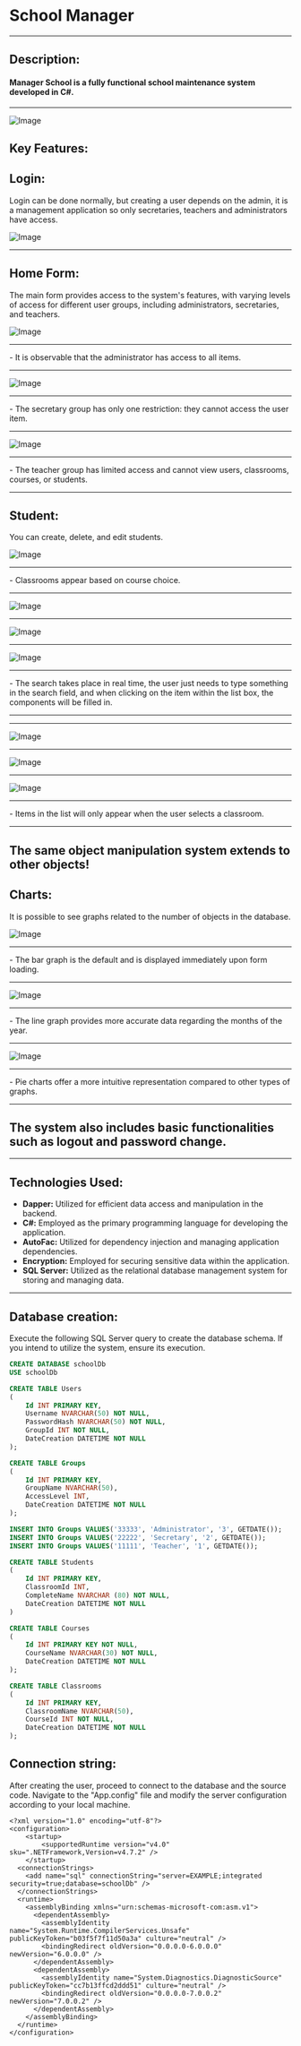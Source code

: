 # School Manager
<hr/>

## Description: 
#### Manager School is a fully functional school maintenance system developed in C#.
<hr/>

![Image](https://github.com/PedroHenriqDev/Images/blob/main/load.png)

## Key Features:

## Login:
Login can be done normally, but creating a user depends on the admin, it is a management application so only secretaries, teachers and administrators have access.


![Image](https://github.com/PedroHenriqDev/Images/blob/main/login.png)
    
<hr/>

## Home Form: 
The main form provides access to the system's features, with varying levels of access for different user groups, including administrators, secretaries, and teachers.

![Image](https://github.com/PedroHenriqDev/Images/blob/main/homeAdmin.png)

<hr/>
- It is observable that the administrator has access to all items.
<hr/>


![Image](https://github.com/PedroHenriqDev/Images/blob/main/homeSecretary.png)

<hr/>
- The secretary group has only one restriction: they cannot access the user item.
<hr/>

![Image](https://github.com/PedroHenriqDev/Images/blob/main/homeTeacher.png)

<hr/>
- The teacher group has limited access and cannot view users, classrooms, courses, or students.
<hr/>

## Student: 
You can create, delete, and edit students.

![Image](https://github.com/PedroHenriqDev/Images/blob/main/registerStudent1.png)

<hr/>
- Classrooms appear based on course choice.
<hr/>

![Image](https://github.com/PedroHenriqDev/Images/blob/main/registerStudent2.png)

<hr/>

![Image](https://github.com/PedroHenriqDev/Images/blob/main/registerStudent33.png)

<hr/>

![Image](https://github.com/PedroHenriqDev/Images/blob/main/editStudent1.png)
<hr/>
- The search takes place in real time, the user just needs to type something in the search field, and when clicking on the item within the list box, the components will be filled in.
<hr/>

<hr/>

![Image](https://github.com/PedroHenriqDev/Images/blob/main/editStudent2.png)

<hr/>

![Image](https://github.com/PedroHenriqDev/Images/blob/main/editStudent3.png)
<hr/>

![Image](https://github.com/PedroHenriqDev/Images/blob/main/deleteStudent2.png)
<hr/>
- Items in the list will only appear when the user selects a classroom.
<hr/>

## The same object manipulation system extends to other objects!

## Charts: 
It is possible to see graphs related to the number of objects in the database.

![Image](https://github.com/PedroHenriqDev/Images/blob/main/chartBarts.png)
<hr/>
- The bar graph is the default and is displayed immediately upon form loading.
<hr/>

![Image](https://github.com/PedroHenriqDev/Images/blob/main/chartLines.png)
<hr/>
- The line graph provides more accurate data regarding the months of the year.
<hr/>

![Image](https://github.com/PedroHenriqDev/Images/blob/main/chartPie.png)
<hr/>
- Pie charts offer a more intuitive representation compared to other types of graphs.
<hr/>


## The system also includes basic functionalities such as logout and password change.
<hr/>

## Technologies Used:
- **Dapper:** Utilized for efficient data access and manipulation in the backend.
- **C#:** Employed as the primary programming language for developing the application.
- **AutoFac:** Utilized for dependency injection and managing application dependencies.
- **Encryption:** Employed for securing sensitive data within the application.
- **SQL Server:** Utilized as the relational database management system for storing and managing data.

<hr/>

## Database creation:
Execute the following SQL Server query to create the database schema. If you intend to utilize the system, ensure its execution.

```sql
CREATE DATABASE schoolDb
USE schoolDb

CREATE TABLE Users
(
    Id INT PRIMARY KEY,
    Username NVARCHAR(50) NOT NULL,
    PasswordHash NVARCHAR(50) NOT NULL,
    GroupId INT NOT NULL,
    DateCreation DATETIME NOT NULL
); 

CREATE TABLE Groups
(
    Id INT PRIMARY KEY,
    GroupName NVARCHAR(50),
    AccessLevel INT,
    DateCreation DATETIME NOT NULL
);

INSERT INTO Groups VALUES('33333', 'Administrator', '3', GETDATE());
INSERT INTO Groups VALUES('22222', 'Secretary', '2', GETDATE());
INSERT INTO Groups VALUES('11111', 'Teacher', '1', GETDATE());

CREATE TABLE Students
(
    Id INT PRIMARY KEY,
    ClassroomId INT,
    CompleteName NVARCHAR (80) NOT NULL,
    DateCreation DATETIME NOT NULL
)

CREATE TABLE Courses
(
    Id INT PRIMARY KEY NOT NULL,
    CourseName NVARCHAR(30) NOT NULL,
    DateCreation DATETIME NOT NULL
);

CREATE TABLE Classrooms
(
    Id INT PRIMARY KEY,
    ClassroomName NVARCHAR(50),
    CourseId INT NOT NULL,
    DateCreation DATETIME NOT NULL
);

```
## Connection string: 
After creating the user, proceed to connect to the database and the source code. Navigate to the "App.config" file and modify the server configuration according to your local machine.

```Config
<?xml version="1.0" encoding="utf-8"?>
<configuration>
    <startup> 
        <supportedRuntime version="v4.0" sku=".NETFramework,Version=v4.7.2" />
    </startup>
  <connectionStrings>
    <add name="sql" connectionString="server=EXAMPLE;integrated security=true;database=schoolDb" />
  </connectionStrings>
  <runtime>
    <assemblyBinding xmlns="urn:schemas-microsoft-com:asm.v1">
      <dependentAssembly>
        <assemblyIdentity name="System.Runtime.CompilerServices.Unsafe" publicKeyToken="b03f5f7f11d50a3a" culture="neutral" />
        <bindingRedirect oldVersion="0.0.0.0-6.0.0.0" newVersion="6.0.0.0" />
      </dependentAssembly>
      <dependentAssembly>
        <assemblyIdentity name="System.Diagnostics.DiagnosticSource" publicKeyToken="cc7b13ffcd2ddd51" culture="neutral" />
        <bindingRedirect oldVersion="0.0.0.0-7.0.0.2" newVersion="7.0.0.2" />
      </dependentAssembly>
    </assemblyBinding>
  </runtime>
</configuration>
```
  















